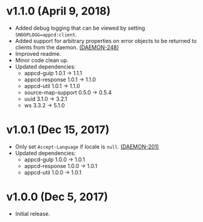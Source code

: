 # v1.1.0 (April 9, 2018)

 * Added debug logging that can be viewed by setting `SNOOPLOGG=appcd:client`.
 * Added support for arbitrary properties on error objects to be returned to clients from the
   daemon.
   [(DAEMON-248)](https://jira.appcelerator.org/browse/DAEMON-248)
 * Improved readme.
 * Minor code clean up.
 * Updated dependencies:
   - appcd-gulp 1.0.1 -> 1.1.1
   - appcd-response 1.0.1 -> 1.1.0
   - appcd-util 1.0.1 -> 1.1.0
   - source-map-support 0.5.0 -> 0.5.4
   - uuid 3.1.0 -> 3.2.1
   - ws 3.3.2 -> 5.1.0

# v1.0.1 (Dec 15, 2017)

 * Only set `Accept-Language` if locale is `null`.
   [(DAEMON-201)](https://jira.appcelerator.org/browse/DAEMON-201)
 * Updated dependencies:
   - appcd-gulp 1.0.0 -> 1.0.1
   - appcd-response 1.0.0 -> 1.0.1
   - appcd-util 1.0.0 -> 1.0.1

# v1.0.0 (Dec 5, 2017)

 - Initial release.
